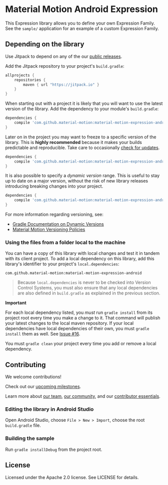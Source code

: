 # Material Motion Android Expression

This Expression library allows you to define your own Expression Family.
See the `sample/` application for an example of a custom Expression
Family.

## Depending on the library

Use Jitpack to depend on any of the our [public releases](https://github.com/material-motion/material-motion-expression-android/releases).

Add the Jitpack repository to your project's `build.gradle`:

```gradle
allprojects {
    repositories {
        maven { url "https://jitpack.io" }
    }
}
```

When starting out with a project it is likely that you will want to use
the latest version of the library.
Add the dependency to your module's `build.gradle`:

```gradle
dependencies {
    compile 'com.github.material-motion:material-motion-expression-android:+'
}
```

Later on in the project you may want to freeze to a specific version of
the library. This is **highly recommended** because it makes your builds
predictable and reproducible. Take care to occasionally [check for updates](https://github.com/ben-manes/gradle-versions-plugin).

```gradle
dependencies {
    compile 'com.github.material-motion:material-motion-expression-android:1.0.0'
}
```

It is also possible to specify a *dynamic version* range. This is useful
to stay up to date on a major version, without the risk of new library releases
introducing breaking changes into your project.

```gradle
dependencies {
    compile 'com.github.material-motion:material-motion-expression-android:1.+'
}
```

For more information regarding versioning, see:

- [Gradle Documentation on Dynamic Versions](https://docs.gradle.org/current/userguide/dependency_management.html#sub:dynamic_versions_and_changing_modules)
- [Material Motion Versioning Policies](https://material-motion.gitbooks.io/material-motion-team/content/essentials/core_team_contributors/release_process.html#versioning)

### Using the files from a folder local to the machine

You can have a copy of this library with local changes and test it in
tandem with its client project. To add a local dependency on this
library, add this library's identifier to your project's
`local.dependencies`:

```
com.github.material-motion:material-motion-expression-android
```

> Because `local.dependencies` is never to be checked into Version
Control Systems, you must also ensure that any local dependencies are
also defined in `build.gradle` as explained in the previous section.

**Important**

For each local dependency listed, you *must* run `gradle install` from
its project root every time you make a change to it. That command will
publish your latest changes to the local maven repository. If your local
dependencies have local dependencies of their own, you must
`gradle install` them as well. See [Issue #16](https://github.com/material-motion/material-motion-runtime-android/issues/16).

You must `gradle clean` your project every time you add or remove a
local dependency.

## Contributing

We welcome contributions!

Check out our [upcoming milestones](https://github.com/material-motion/material-motion-expression-android/milestones).

Learn more about [our team](https://material-motion.gitbooks.io/material-motion-team/content/),
[our community](https://material-motion.gitbooks.io/material-motion-team/content/community/), and
our [contributor essentials](https://material-motion.gitbooks.io/material-motion-team/content/essentials/).

### Editing the library in Android Studio

Open Android Studio,
choose `File > New > Import`,
choose the root `build.gradle` file.

### Building the sample

Run `gradle installDebug` from the project root.

## License

Licensed under the Apache 2.0 license. See LICENSE for details.
